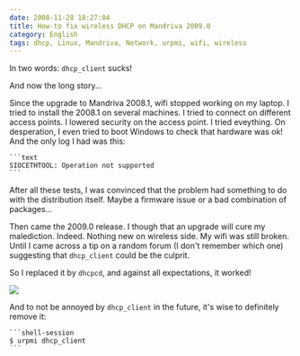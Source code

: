 ```yaml
---
date: 2008-11-28 18:27:04
title: How-to fix wireless DHCP on Mandriva 2009.0
category: English
tags: dhcp, Linux, Mandriva, Network, urpmi, wifi, wireless
---
```


In two words: `dhcp_client` sucks!

And now the long story...

Since the upgrade to Mandriva 2008.1, wifi stopped working on my laptop. I tried to install the 2008.1 on several machines. I tried to connect on different access points. I lowered security on the access point. I tried eveything. On desperation, I even tried to boot Windows to check that hardware was ok! And the only log I had was this:

    ```text
    SIOCETHTOOL: Operation not supported
    ```

After all these tests, I was convinced that the problem had something to do with the distribution itself. Maybe a firmware issue or a bad combination of packages...

Then came the 2009.0 release. I though that an upgrade will cure my malediction. Indeed. Nothing new on wireless side. My wifi was still broken. Until I came across a tip on a random forum (I don't remember which one) suggesting that `dhcp_client` could be the culprit.

So I replaced it by `dhcpcd`, and against all expectations, it worked!

![](/uploads/2008/mandriva-net-applet-wireless-dhcp.png)

And to not be annoyed by `dhcp_client` in the future, it's wise to definitely remove it:

    ```shell-session
    $ urpmi dhcp_client
    ```

